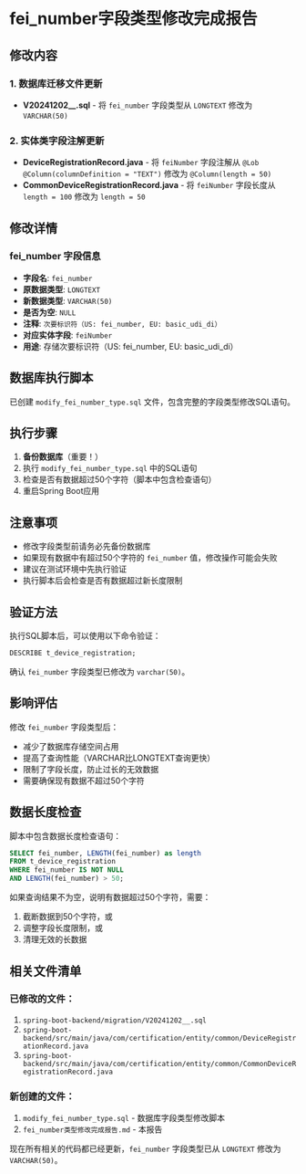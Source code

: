 # fei_number字段类型修改完成报告

## 修改内容

### 1. 数据库迁移文件更新
- **V20241202__.sql** - 将 `fei_number` 字段类型从 `LONGTEXT` 修改为 `VARCHAR(50)`

### 2. 实体类字段注解更新
- **DeviceRegistrationRecord.java** - 将 `feiNumber` 字段注解从 `@Lob @Column(columnDefinition = "TEXT")` 修改为 `@Column(length = 50)`
- **CommonDeviceRegistrationRecord.java** - 将 `feiNumber` 字段长度从 `length = 100` 修改为 `length = 50`

## 修改详情

### fei_number 字段信息
- **字段名**: `fei_number`
- **原数据类型**: `LONGTEXT`
- **新数据类型**: `VARCHAR(50)`
- **是否为空**: `NULL`
- **注释**: `次要标识符（US: fei_number, EU: basic_udi_di）`
- **对应实体字段**: `feiNumber`
- **用途**: 存储次要标识符（US: fei_number, EU: basic_udi_di）

## 数据库执行脚本

已创建 `modify_fei_number_type.sql` 文件，包含完整的字段类型修改SQL语句。

## 执行步骤

1. **备份数据库**（重要！）
2. 执行 `modify_fei_number_type.sql` 中的SQL语句
3. 检查是否有数据超过50个字符（脚本中包含检查语句）
4. 重启Spring Boot应用

## 注意事项

- 修改字段类型前请务必先备份数据库
- 如果现有数据中有超过50个字符的 `fei_number` 值，修改操作可能会失败
- 建议在测试环境中先执行验证
- 执行脚本后会检查是否有数据超过新长度限制

## 验证方法

执行SQL脚本后，可以使用以下命令验证：
```sql
DESCRIBE t_device_registration;
```

确认 `fei_number` 字段类型已修改为 `varchar(50)`。

## 影响评估

修改 `fei_number` 字段类型后：
- 减少了数据库存储空间占用
- 提高了查询性能（VARCHAR比LONGTEXT查询更快）
- 限制了字段长度，防止过长的无效数据
- 需要确保现有数据不超过50个字符

## 数据长度检查

脚本中包含数据长度检查语句：
```sql
SELECT fei_number, LENGTH(fei_number) as length 
FROM t_device_registration 
WHERE fei_number IS NOT NULL 
AND LENGTH(fei_number) > 50;
```

如果查询结果不为空，说明有数据超过50个字符，需要：
1. 截断数据到50个字符，或
2. 调整字段长度限制，或
3. 清理无效的长数据

## 相关文件清单

### 已修改的文件：
1. `spring-boot-backend/migration/V20241202__.sql`
2. `spring-boot-backend/src/main/java/com/certification/entity/common/DeviceRegistrationRecord.java`
3. `spring-boot-backend/src/main/java/com/certification/entity/common/CommonDeviceRegistrationRecord.java`

### 新创建的文件：
1. `modify_fei_number_type.sql` - 数据库字段类型修改脚本
2. `fei_number类型修改完成报告.md` - 本报告

现在所有相关的代码都已经更新，`fei_number` 字段类型已从 `LONGTEXT` 修改为 `VARCHAR(50)`。
